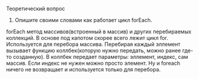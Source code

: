 Теоретический вопрос

1. Опишите своими словами как работает цикл forEach.

forEach метод массивов(встроенный в массив) и других перебираемых коллекций. В основе под капотом скорее всего лежит цикл for. Используется для перебора массива. Перебирая каждый эллемент вызывает функцию коллбек(которую нужно передать, можно ранее где-то созданную). В коллбек передает параметры: эллемент, индекс, сам массив. Если индекс не нужен можно просто элемент. Ну и foreach ничего не возвращает и используется только для перебора. 